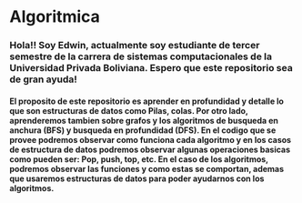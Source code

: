 ﻿# Algoritmica
 ### Hola!! Soy Edwin, actualmente soy estudiante  de tercer semestre de la carrera de sistemas computacionales de la Universidad Privada Boliviana. Espero que este repositorio sea de gran ayuda!  
#### El proposito de este repositorio es aprender en profundidad y detalle lo que son estructuras de datos como Pilas, colas. Por otro lado, aprenderemos tambien sobre grafos y los algoritmos de busqueda en anchura (BFS) y busqueda en profundidad (DFS). En el codigo que se provee podremos observar como funciona cada algoritmo y en los casos de estructura de datos podremos observar algunas operaciones basicas como pueden ser: Pop, push, top, etc. En el caso de los algoritmos, podremos observar las funciones y como estas se comportan, ademas que usaremos estructuras de datos para poder ayudarnos con los algoritmos.
